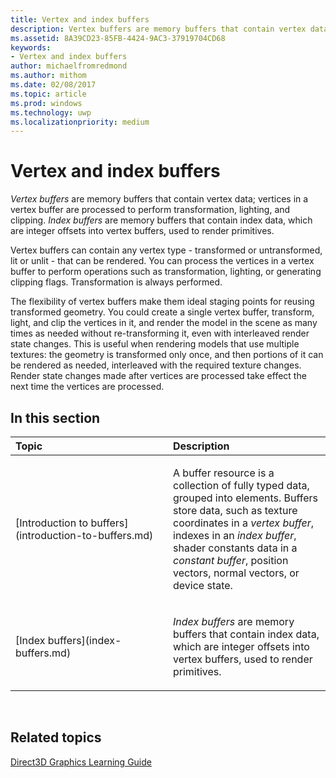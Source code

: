 ```yaml
---
title: Vertex and index buffers
description: Vertex buffers are memory buffers that contain vertex data; vertices in a vertex buffer are processed to perform transformation, lighting, and clipping.
ms.assetid: 8A39CD23-85FB-4424-9AC3-37919704CD68
keywords:
- Vertex and index buffers
author: michaelfromredmond
ms.author: mithom
ms.date: 02/08/2017
ms.topic: article
ms.prod: windows
ms.technology: uwp
ms.localizationpriority: medium
---
```


# Vertex and index buffers


*Vertex buffers* are memory buffers that contain vertex data; vertices in a vertex buffer are processed to perform transformation, lighting, and clipping. *Index buffers* are memory buffers that contain index data, which are integer offsets into vertex buffers, used to render primitives.

Vertex buffers can contain any vertex type - transformed or untransformed, lit or unlit - that can be rendered. You can process the vertices in a vertex buffer to perform operations such as transformation, lighting, or generating clipping flags. Transformation is always performed.

The flexibility of vertex buffers make them ideal staging points for reusing transformed geometry. You could create a single vertex buffer, transform, light, and clip the vertices in it, and render the model in the scene as many times as needed without re-transforming it, even with interleaved render state changes. This is useful when rendering models that use multiple textures: the geometry is transformed only once, and then portions of it can be rendered as needed, interleaved with the required texture changes. Render state changes made after vertices are processed take effect the next time the vertices are processed.

## <span id="in-this-section"></span>In this section


<table>
<colgroup>
<col width="50%" />
<col width="50%" />
</colgroup>
<thead>
<tr class="header">
<th align="left">Topic</th>
<th align="left">Description</th>
</tr>
</thead>
<tbody>
<tr class="odd">
<td align="left"><p>[Introduction to buffers](introduction-to-buffers.md)</p></td>
<td align="left"><p>A buffer resource is a collection of fully typed data, grouped into elements. Buffers store data, such as texture coordinates in a <em>vertex buffer</em>, indexes in an <em>index buffer</em>, shader constants data in a <em>constant buffer</em>, position vectors, normal vectors, or device state.</p></td>
</tr>
<tr class="even">
<td align="left"><p>[Index buffers](index-buffers.md)</p></td>
<td align="left"><p><em>Index buffers</em> are memory buffers that contain index data, which are integer offsets into vertex buffers, used to render primitives.</p></td>
</tr>
</tbody>
</table>

 

## <span id="related-topics"></span>Related topics


[Direct3D Graphics Learning Guide](index.md)

 

 




